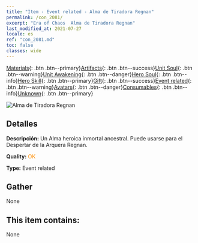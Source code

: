 ```yaml
---
title: "Item - Event related - Alma de Tiradora Regnan"
permalink: /con_2081/
excerpt: "Era of Chaos  Alma de Tiradora Regnan"
last_modified_at: 2021-07-27
locale: es
ref: "con_2081.md"
toc: false
classes: wide
---
```

 [Materials](/ItemsES/){: .btn .btn--primary}[Artifacts](/ItemsES/Artifacts/){: .btn .btn--success}[Unit Soul](/ItemsES/UnitSoul/){: .btn .btn--warning}[Unit Awakening](/ItemsES/UnitAwakening/){: .btn .btn--danger}[Hero Soul](/ItemsES/HeroSoul/){: .btn .btn--info}[Hero Skill](/ItemsES/HeroSkill/){: .btn .btn--primary}[Gift](/ItemsES/Gift/){: .btn .btn--success}[Event related](/ItemsES/Events/){: .btn .btn--warning}[Avatars](/ItemsES/Avatars/){: .btn .btn--danger}[Consumables](/ItemsES/Consumables/){: .btn .btn--info}[Unknown](/ItemsES/Unknown/){: .btn .btn--primary}

 ![Alma de Tiradora Regnan](/images/t/juexing_9902.png)

## Detalles
 **Descripción:** Un Alma heroica inmortal ancestral. Puede usarse para el Despertar de la Arquera Regnan.

 **Quality:** <span style="color: #FF8C00">OK</span>

 **Type:** Event related

## Gather

  None

## This item contains:

  None

